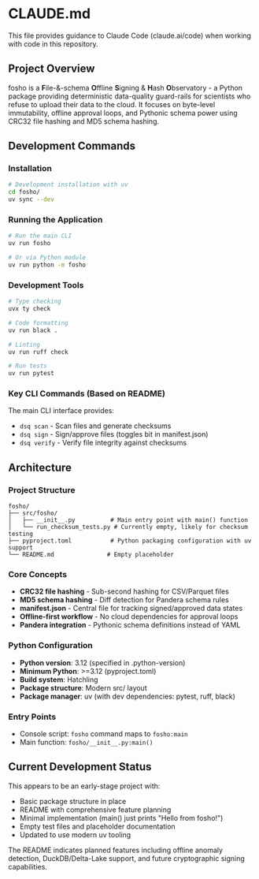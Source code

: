 # CLAUDE.md

This file provides guidance to Claude Code (claude.ai/code) when working with code in this repository.

## Project Overview
fosho is a **F**ile-&-schema **O**ffline **S**igning & **H**ash **O**bservatory - a Python package providing deterministic data-quality guard-rails for scientists who refuse to upload their data to the cloud. It focuses on byte-level immutability, offline approval loops, and Pythonic schema power using CRC32 file hashing and MD5 schema hashing.

## Development Commands

### Installation
```bash
# Development installation with uv
cd fosho/
uv sync --dev
```

### Running the Application
```bash
# Run the main CLI
uv run fosho

# Or via Python module
uv run python -m fosho
```

### Development Tools
```bash
# Type checking
uvx ty check

# Code formatting
uv run black .

# Linting
uv run ruff check

# Run tests
uv run pytest
```

### Key CLI Commands (Based on README)
The main CLI interface provides:
- `dsq scan` - Scan files and generate checksums
- `dsq sign` - Sign/approve files (toggles bit in manifest.json)  
- `dsq verify` - Verify file integrity against checksums

## Architecture

### Project Structure
```
fosho/
├── src/fosho/
│   ├── __init__.py          # Main entry point with main() function
│   └── run_checksum_tests.py # Currently empty, likely for checksum testing
├── pyproject.toml           # Python packaging configuration with uv support
└── README.md               # Empty placeholder
```

### Core Concepts
- **CRC32 file hashing** - Sub-second hashing for CSV/Parquet files
- **MD5 schema hashing** - Diff detection for Pandera schema rules
- **manifest.json** - Central file for tracking signed/approved data states
- **Offline-first workflow** - No cloud dependencies for approval loops
- **Pandera integration** - Pythonic schema definitions instead of YAML

### Python Configuration
- **Python version**: 3.12 (specified in .python-version)
- **Minimum Python**: >=3.12 (pyproject.toml)
- **Build system**: Hatchling
- **Package structure**: Modern src/ layout
- **Package manager**: uv (with dev dependencies: pytest, ruff, black)

### Entry Points
- Console script: `fosho` command maps to `fosho:main`
- Main function: `fosho/__init__.py:main()`

## Current Development Status
This appears to be an early-stage project with:
- Basic package structure in place
- README with comprehensive feature planning
- Minimal implementation (main() just prints "Hello from fosho!")
- Empty test files and placeholder documentation
- Updated to use modern uv tooling

The README indicates planned features including offline anomaly detection, DuckDB/Delta-Lake support, and future cryptographic signing capabilities.